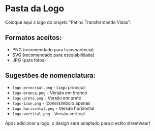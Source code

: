 # Pasta da Logo

Coloque aqui a logo do projeto "Patins Transformando Vidas".

## Formatos aceitos:

- PNG (recomendado para transparência)
- SVG (recomendado para escalabilidade)
- JPG (para fotos)

## Sugestões de nomenclatura:

- `logo-principal.png` - Logo principal
- `logo-branca.png` - Versão em branco
- `logo-preta.png` - Versão em preto
- `logo-icon.png` - Ícone/símbolo apenas
- `logo-horizontal.png` - Versão horizontal
- `logo-vertical.png` - Versão vertical

Após adicionar a logo, o design será adaptado para o estilo streetwear!
